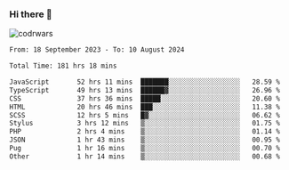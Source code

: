 ### Hi there 👋


![codrwars](https://www.codewars.com/users/rsschool_c9af20f58c35c696/badges/micro) 

<!--START_SECTION:waka-->

```txt
From: 18 September 2023 - To: 10 August 2024

Total Time: 181 hrs 18 mins

JavaScript       52 hrs 11 mins  ███████░░░░░░░░░░░░░░░░░░   28.59 %
TypeScript       49 hrs 13 mins  ██████▓░░░░░░░░░░░░░░░░░░   26.96 %
CSS              37 hrs 36 mins  █████░░░░░░░░░░░░░░░░░░░░   20.60 %
HTML             20 hrs 46 mins  ███░░░░░░░░░░░░░░░░░░░░░░   11.38 %
SCSS             12 hrs 5 mins   █▓░░░░░░░░░░░░░░░░░░░░░░░   06.62 %
Stylus           3 hrs 12 mins   ▒░░░░░░░░░░░░░░░░░░░░░░░░   01.75 %
PHP              2 hrs 4 mins    ▒░░░░░░░░░░░░░░░░░░░░░░░░   01.14 %
JSON             1 hr 43 mins    ▒░░░░░░░░░░░░░░░░░░░░░░░░   00.95 %
Pug              1 hr 16 mins    ▒░░░░░░░░░░░░░░░░░░░░░░░░   00.70 %
Other            1 hr 14 mins    ▒░░░░░░░░░░░░░░░░░░░░░░░░   00.68 %
```

<!--END_SECTION:waka-->
